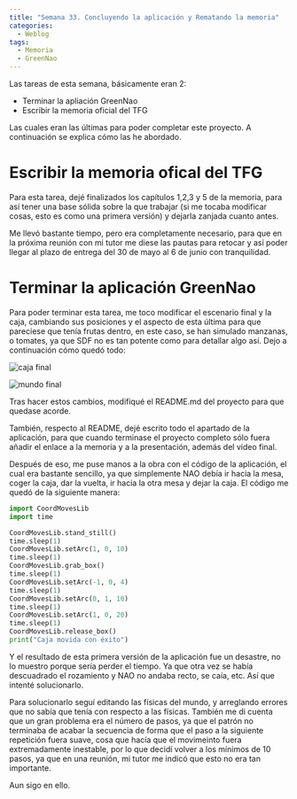 ```yaml
---
title: "Semana 33. Concluyendo la aplicación y Rematando la memoria"
categories:
  - Weblog
tags:
  - Memoria
  - GreenNao
---
```


Las tareas de esta semana, básicamente eran 2:

* Terminar la apliación GreenNao
* Escribir la memoria oficial del TFG

Las cuales eran las últimas para poder completar este proyecto. A continuación se explica cómo las he abordado. 

# Escribir la memoria ofical del TFG

Para esta tarea, dejé finalizados los capítulos 1,2,3 y 5 de la memoria, para así tener una base sólida sobre la que trabajar (si me tocaba modificar cosas, esto es como una primera versión) y dejarla zanjada cuanto antes.

Me llevó bastante tiempo, pero era completamente necesario, para que en la próxima reunión con mi tutor me diese las pautas para retocar y así poder llegar al plazo de entrega del 30 de mayo al 6 de junio con tranquilidad.

# Terminar la aplicación GreenNao

Para poder terminar esta tarea, me toco modificar el escenario final y la caja, cambiando sus posiciones y el aspecto de esta última para que pareciese que tenía frutas dentro, en este caso, se han simulado manzanas, o tomates, ya que SDF no es tan potente como para detallar algo así. Dejo a continuación cómo quedó todo:

![caja final](/2024-tfg-eva-fernandez/images/semana-33/caja_con_manzanas.png)

![mundo final](/2024-tfg-eva-fernandez/images/semana-33/mundo_final.png)

Tras hacer estos cambios, modifiqué el README.md del proyecto para que quedase acorde.

También, respecto al README, dejé escrito todo el apartado de la aplicación, para que cuando terminase el proyecto completo sólo fuera añadir el enlace a la memoria y a la presentación, además del vídeo final.

Después de eso, me puse manos a la obra con el código de la aplicación, el cual era bastante sencillo, ya que simplemente NAO debía ir hacia la mesa, coger la caja, dar la vuelta, ir hacia la otra mesa y dejar la caja. El código me quedó de la siguiente manera:

```python
import CoordMovesLib
import time

CoordMovesLib.stand_still()
time.sleep(1)
CoordMovesLib.setArc(1, 0, 10)
time.sleep(1)
CoordMovesLib.grab_box()
time.sleep(1)
CoordMovesLib.setArc(-1, 0, 4)
time.sleep(1)
CoordMovesLib.setArc(0, 1, 10)
time.sleep(1)
CoordMovesLib.setArc(1, 0, 20)
time.sleep(1)
CoordMovesLib.release_box()
print("Caja movida con éxito")
```

Y el resultado de esta primera versión de la aplicación fue un desastre, no lo muestro porque sería perder el tiempo. Ya que otra vez se había descuadrado el rozamiento y NAO no andaba recto, se caía, etc. Así que intenté solucionarlo.

Para solucionarlo seguí editando las físicas del mundo, y arreglando errores que no sabía que tenía con respecto a las físicas. También me di cuenta que un gran problema era el número de pasos, ya que el patrón no terminaba de acabar la secuencia de forma que el paso a la siguiente repetición fuera suave, cosa que hacía que el movimeinto fuera extremadamente inestable, por lo que decidí volver a los mínimos de 10 pasos, ya que en una reunión, mi tutor me indicó que esto no era tan importante.

Aun sigo en ello.